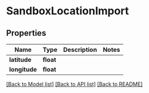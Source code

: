 # SandboxLocationImport

## Properties
Name | Type | Description | Notes
------------ | ------------- | ------------- | -------------
**latitude** | **float** |  | 
**longitude** | **float** |  | 

[[Back to Model list]](../README.md#documentation-for-models) [[Back to API list]](../README.md#documentation-for-api-endpoints) [[Back to README]](../README.md)


